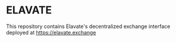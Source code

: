 # ELAVATE

This repository contains Elavate's decentralized exchange interface deployed at https://elavate.exchange
